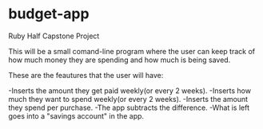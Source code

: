 # budget-app
Ruby Half Capstone Project

This will be a small comand-line program where the user can keep track of how much money they are spending and how much is being saved. 

These are the feautures that the user will have:
  
  -Inserts the amount they get paid weekly(or every 2 weeks).
  -Inserts how much they want to spend weekly(or every 2 weeks).
  -Inserts the amount they spend per purchase.
  -The app subtracts the difference.
  -What is left goes into a "savings account" in the app. 
